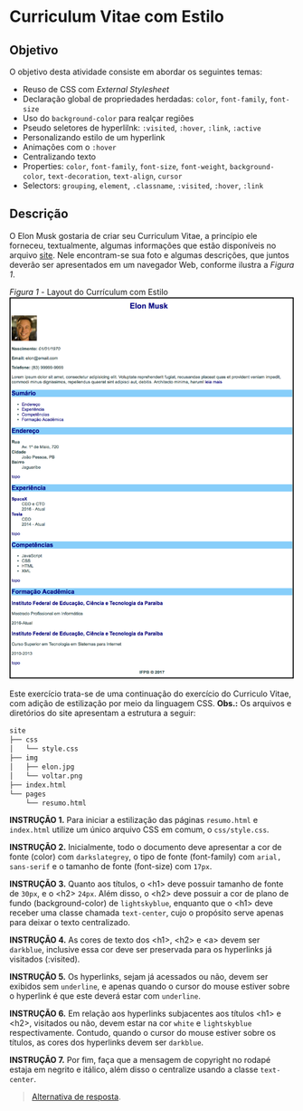 # Curriculum Vitae com Estilo

## Objetivo

O objetivo desta atividade consiste em abordar os seguintes temas:

- Reuso de CSS com *External Stylesheet*
- Declaração global de propriedades herdadas: `color`, `font-family`, `font-size`
- Uso do `background-color` para realçar regiões
- Pseudo seletores de hyperlilnk: `:visited`, `:hover`, `:link`, `:active`
- Personalizando estilo de um hyperlink
- Animações com o `:hover`
- Centralizando texto
- Properties: `color`, `font-family`, `font-size`, `font-weight`, `background-color`, `text-decoration`, `text-align`, `cursor`
- Selectors: `grouping`, `element`, `.classname`, `:visited`, `:hover`, `:link`

## Descrição

O Elon Musk gostaria de criar seu Curriculum Vitae, a princípio ele forneceu, textualmente, algumas informações que estão disponíveis no arquivo [site](site.zip). Nele encontram-se sua foto e algumas descrições, que juntos deverão ser apresentados em um navegador Web, conforme ilustra a *Figura 1*.

*Figura 1* - Layout do Currículum com Estilo
![Layout Curriculum](screen-curriculum.png)

Este exercício trata-se de uma continuação do exercício do Curriculo Vitae, com adição de estilização por meio da linguagem CSS. **Obs.:** Os arquivos e diretórios do site apresentam a estrutura a seguir:

```
site
├── css
│   └── style.css
├── img
│   ├── elon.jpg
│   └── voltar.png
├── index.html
└── pages
    └── resumo.html
```

**INSTRUÇÃO 1.** Para iniciar a estilização das páginas `resumo.html` e `index.html` utilize um único arquivo CSS em comum, o  `css/style.css`.

**INSTRUÇÃO 2.** Inicialmente, todo o documento deve apresentar a cor de fonte (color) com `darkslategrey`, o tipo de fonte (font-family) com `arial, sans-serif` e o tamanho de fonte (font-size) com `17px`.

**INSTRUÇÃO 3.** Quanto aos títulos, o &lt;h1> deve possuir tamanho de fonte de `30px`, e o &lt;h2> `24px`. Além disso, o &lt;h2> deve possuir a cor de plano de fundo (background-color) de `lightskyblue`, enquanto que o &lt;h1> deve receber uma classe chamada `text-center`, cujo o propósito serve apenas para deixar o texto centralizado.

**INSTRUÇÃO 4.** As cores de texto dos &lt;h1>, &lt;h2> e &lt;a> devem ser `darkblue`, inclusive essa cor deve ser preservada para os hyperlinks já visitados (:visited).

**INSTRUÇÃO 5.** Os hyperlinks, sejam já acessados ou não,  devem ser exibidos sem `underline`, e apenas quando o cursor do mouse estiver sobre o hyperlink é que este deverá estar com `underline`.

**INSTRUÇÃO 6.** Em relação aos hyperlinks subjacentes aos títulos &lt;h1> e &lt;h2>, visitados ou não, devem estar na cor `white` e `lightskyblue` respectivamente. Contudo, quando o cursor do mouse estiver sobre os títulos, as cores dos hyperlinks devem ser `darkblue`.

**INSTRUÇÃO 7.** Por fim, faça que a mensagem de copyright no rodapé estaja em negrito e itálico, além disso o centralize usando a classe `text-center`.

> [Alternativa de resposta](site-response/index.html).
